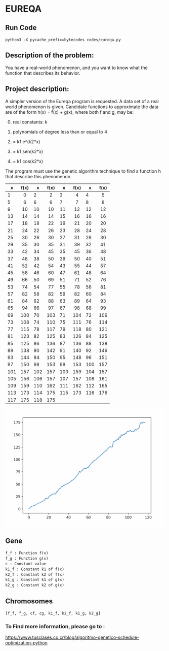 # EUREQA

## Run Code
```
python3 -X pycache_prefix=bytecodes codes/eureqa.py 
```

## Description of the problem: 
You have a real-world phenomenon, and you want to know what the function that describes its behavior.

## Project description: 
A simpler version of the Eureqa program is requested.
A data set of a real world phenomenon is given. Candidate functions to approximate
the data are of the form h(x) = f(x) + g(x), where both f and g, may be:

0) real constants: k

1) polynomials of degree less than or equal to 4

2) = k1 e^(k2*x)

3) = k1 sen(k2*x)

4) = k1 cos(k2*x)


The program must use the genetic algorithm technique to find a function h that
describe this phenomenon.


| x        | f(x)           | x        | f(x)           | x        | f(x)           |x        | f(x)           |
| ------------- |:-------------:| ------------- |:-------------:| ------------- |:-------------:| ------------- |:-------------:|
  |  1  |   0  |   2  |   2  |  3  |   4  |   4  |   5  |
  |  5  |   6  |   6  |   6  |  7  |   7  |  8  |   8  |
  |  9  |   10  |  10  |   10   |  11  |   12  |  12  |   12  |
  |  13  |   14  |  14  |   14  |  15  |   16  |  16  |   16  |
  |  17  |   18  |  18  |   22  |  19  |   21  |  20  |   20  |
  |  21  |   24  |  22  |   26  |  23  |   28  |  24  |   28  |
  |  25  |   30  |  26  |   30  |  27  |   31  |  28  |   30  |
  |  29  |   35  |  30  |   35  |  31  |   39  |  32  |   41  |
  |  33  |   42  |  34  |   45  |  35  |   45  |  36  |   48  |
  |  37  |   48  |  38  |   50  |  39  |   50  |  40  |   51  |
  |  41  |   52  |  42  |   54  |  43  |   55  |  44  |   57  |
  |  45  |   58  |  46  |   60  |  47  |   61  |  48  |   64  |
  |  49  |   66  |  50  |   69  |  51  |   71  |  52  |   76  |
  |  53  |   74  |  54  |   77  |  55  |   78  |  56  |   81  |
  |  57  |   82  |  58  |   82  |  59  |   82  |  60  |   84  |
  |  61  |   84  |  62  |   88  |  63  |   89  |  64  |   93  |
  |  65  |   94  |  66  |   97  |  67  |   98  |  68  |   99  |
  |  69  |   100  |  70  |   103  |  71  |   104  |  72  |   106  |
  |  73  |   108  |  74  |   110  |  75  |   111  |  76  |   114  |
  |  77  |   115  |  78  |   117  |  79  |   118  |  80  |   121  |
  |  81  |   123  |  82  |   125  |  83  |   126  |  84  |   125  |
  |  85  |   125  |  86  |   136  |  87  |   136  |  88  |   138  |
  |  89  |   138  |  90  |   142  |  91  |   140  |  92  |   146  |
  |  93  |   144  |  94  |   150  |  95  |   148  |  96  |   151  |
  |  97  |   150  |  98  |   153  |  99  |   153  |  100  |   157  |
  |  101  |   157  |  102  |   157  |  103  |   159  |  104  |   157  |
  |  105  |   156  |  106  |   157  |  107  |   157  |  108  |   161  |
  |  109  |   159  |  110  |   162  |  111  |   162  |  112  |   165  |
  |  113  |   173  |  114  |   175  |  115  |   173  |  116  |   176  |
  |  117  |   175  |  118  |   175  |

![alt text](image.png)

## Gene
```python
f_f : Function f(x)
f_g : Function g(x)
c : Constant value
k1_f : Constant k1 of f(x)
k2_f : Constant k2 of f(x)
k1_g : Constant k1 of g(x)
k2_g : Constant k2 of g(x)

```
## Chromosomes
```python
[f_f, f_g, cf, cg, k1_f, k2_f, k1_g, k2_g]
```

### To Find more information, please go to : 
https://www.tusclases.co.cr/blog/algoritmo-genetico-schedule-optimization-python
